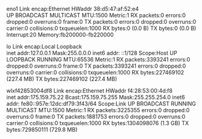 eno1      Link encap:Ethernet  HWaddr 38:d5:47:af:52:e4  
          UP BROADCAST MULTICAST  MTU:1500  Metric:1
          RX packets:0 errors:0 dropped:0 overruns:0 frame:0
          TX packets:0 errors:0 dropped:0 overruns:0 carrier:0
          collisions:0 txqueuelen:1000 
          RX bytes:0 (0.0 B)  TX bytes:0 (0.0 B)
          Interrupt:20 Memory:fb200000-fb220000 

lo        Link encap:Local Loopback  
          inet addr:127.0.0.1  Mask:255.0.0.0
          inet6 addr: ::1/128 Scope:Host
          UP LOOPBACK RUNNING  MTU:65536  Metric:1
          RX packets:3393241 errors:0 dropped:0 overruns:0 frame:0
          TX packets:3393241 errors:0 dropped:0 overruns:0 carrier:0
          collisions:0 txqueuelen:1000 
          RX bytes:227469102 (227.4 MB)  TX bytes:227469102 (227.4 MB)

wlxf42853004df8 Link encap:Ethernet  HWaddr f4:28:53:00:4d:f8  
          inet addr:175.159.75.22  Bcast:175.159.75.255  Mask:255.255.254.0
          inet6 addr: fe80::957e:12dc:df79:3f43/64 Scope:Link
          UP BROADCAST RUNNING MULTICAST  MTU:1500  Metric:1
          RX packets:3225355 errors:0 dropped:0 overruns:0 frame:0
          TX packets:1881753 errors:0 dropped:0 overruns:0 carrier:0
          collisions:0 txqueuelen:1000 
          RX bytes:1304098076 (1.3 GB)  TX bytes:729850111 (729.8 MB)

